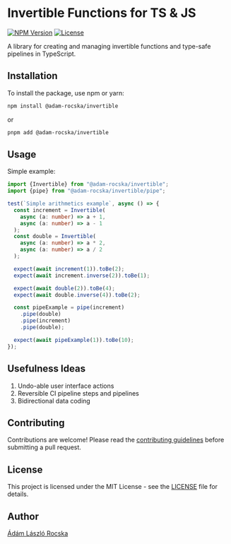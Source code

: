 # Invertible Functions for TS & JS

[![NPM Version](https://img.shields.io/npm/v/@adam-rocska/invertible.svg)](https://www.npmjs.com/package/@adam-rocska/invertible)
[![License](https://img.shields.io/npm/l/@adam-rocska/invertible.svg)](https://opensource.org/licenses/MIT)

A library for creating and managing invertible functions and type-safe pipelines in TypeScript.

## Installation

To install the package, use npm or yarn:

```zsh
npm install @adam-rocska/invertible
```

or

```zsh
pnpm add @adam-rocska/invertible
```

## Usage

Simple example:

```ts
import {Invertible} from "@adam-rocska/invertible";
import {pipe} from "@adam-rocska/invertible/pipe";

test(`Simple arithmetics example`, async () => {
  const increment = Invertible(
    async (a: number) => a + 1,
    async (a: number) => a - 1
  );
  const double = Invertible(
    async (a: number) => a * 2,
    async (a: number) => a / 2
  );

  expect(await increment(1)).toBe(2);
  expect(await increment.inverse(2)).toBe(1);

  expect(await double(2)).toBe(4);
  expect(await double.inverse(4)).toBe(2);

  const pipeExample = pipe(increment)
    .pipe(double)
    .pipe(increment)
    .pipe(double);

  expect(await pipeExample(1)).toBe(10);
});
```

## Usefulness Ideas

1. Undo-able user interface actions
2. Reversible CI pipeline steps and pipelines
3. Bidirectional data coding

## Contributing

Contributions are welcome!
Please read the [contributing guidelines](./CONTRIBUTING.md)
before submitting a pull request.

## License

This project is licensed under the MIT License - see the
[LICENSE](./LICENSE) file for details.

## Author

[Ádám László Rocska](https://github.com/adam-rocska)

